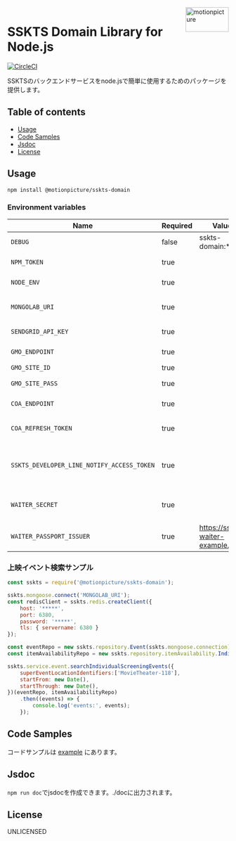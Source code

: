 <img src="https://motionpicture.jp/images/common/logo_01.svg" alt="motionpicture" title="motionpicture" align="right" height="56" width="98"/>

# SSKTS Domain Library for Node.js

[![CircleCI](https://circleci.com/gh/motionpicture/sskts-domain.svg?style=svg&circle-token=26025d5a2df8ffd61173c72bbc1257fc6a2ad66d)](https://circleci.com/gh/motionpicture/sskts-domain)

SSKTSのバックエンドサービスをnode.jsで簡単に使用するためのパッケージを提供します。


## Table of contents

* [Usage](#usage)
* [Code Samples](#code-samples)
* [Jsdoc](#jsdoc)
* [License](#license)


## Usage

```shell
npm install @motionpicture/sskts-domain
```

### Environment variables

| Name                                       | Required | Value                            | Purpose                  |
| ------------------------------------------ | -------- | -------------------------------- | ------------------------ |
| `DEBUG`                                    | false    | sskts-domain:*                   | Debug                    |
| `NPM_TOKEN`                                | true     |                                  | NPM auth token           |
| `NODE_ENV`                                 | true     |                                  | environment name         |
| `MONGOLAB_URI`                             | true     |                                  | MongoDB connection URI   |
| `SENDGRID_API_KEY`                         | true     |                                  | SendGrid API Key         |
| `GMO_ENDPOINT`                             | true     |                                  | GMO API endpoint         |
| `GMO_SITE_ID`                              | true     |                                  | GMO SiteID               |
| `GMO_SITE_PASS`                            | true     |                                  | GMO SitePass             |
| `COA_ENDPOINT`                             | true     |                                  | COA API endpoint         |
| `COA_REFRESH_TOKEN`                        | true     |                                  | COA API refresh token    |
| `SSKTS_DEVELOPER_LINE_NOTIFY_ACCESS_TOKEN` | true     |                                  | 開発者通知用LINEアクセストークン |
| `WAITER_SECRET`                            | true     |                                  | WAITER許可証トークン秘密鍵   |
| `WAITER_PASSPORT_ISSUER`                   | true     | https://sskts-waiter-example.com | WAITER許可証発行者       |

### 上映イベント検索サンプル

```js
const sskts = require('@motionpicture/sskts-domain');

sskts.mongoose.connect('MONGOLAB_URI');
const redisClient = sskts.redis.createClient({
    host: '*****',
    port: 6380,
    password: '*****',
    tls: { servername: 6380 }
});

const eventRepo = new sskts.repository.Event(sskts.mongoose.connection);
const itemAvailabilityRepo = new sskts.repository.itemAvailability.IndividualScreeningEvent(redisClient);

sskts.service.event.searchIndividualScreeningEvents({
    superEventLocationIdentifiers:['MovieTheater-118'],
    startFrom: new Date(),
    startThrough: new Date(),
})(eventRepo, itemAvailabilityRepo)
    .then((events) => {
        console.log('events:', events);
    });
```

## Code Samples

コードサンプルは [example](https://github.com/motionpicture/sskts-domain/tree/master/example) にあります。

## Jsdoc

`npm run doc`でjsdocを作成できます。./docに出力されます。

## License

UNLICENSED
